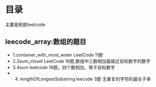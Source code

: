 # 目录
主要是刷题leetcode

## leecode_array:数组的题目
* 1.container_with_most_water LeetCode 11题
* 2.3sum_closet LeetCode 16题,数组中三数相加最接近目标数字的数字
* 3.4sum leetcode 18题，四个数相加，等于目标数字
* 4. lengthOfLongestSubstring leecode 3题 无重复的字符的最长子串
